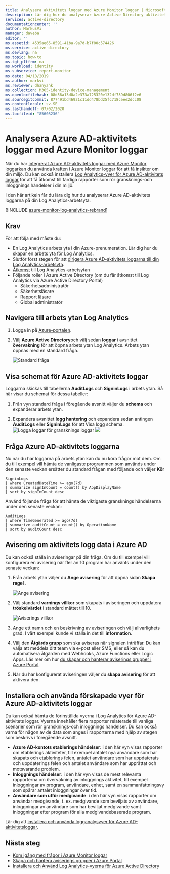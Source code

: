 ```yaml
---
title: Analysera aktivitets loggar med Azure Monitor loggar | Microsoft Docs
description: Lär dig hur du analyserar Azure Active Directory aktivitets loggar med Azure Monitor loggar
services: active-directory
documentationcenter: ''
author: MarkusVi
manager: daveba
editor: ''
ms.assetid: 4535ae65-8591-41ba-9a7d-b7f00c574426
ms.service: active-directory
ms.devlang: na
ms.topic: how-to
ms.tgt_pltfrm: na
ms.workload: identity
ms.subservice: report-monitor
ms.date: 04/18/2019
ms.author: markvi
ms.reviewer: dhanyahk
ms.collection: M365-identity-device-management
ms.openlocfilehash: 08d56a13d0a2e373a725320e132df739d806f2e6
ms.sourcegitcommit: 877491bd46921c11dd478bd25fc718ceee2dcc08
ms.contentlocale: sv-SE
ms.lasthandoff: 07/02/2020
ms.locfileid: "85608236"
---
```

# <a name="analyze-azure-ad-activity-logs-with-azure-monitor-logs"></a>Analysera Azure AD-aktivitets loggar med Azure Monitor loggar

När du har [integrerat Azure AD-aktivitets loggar med Azure Monitor loggar](howto-integrate-activity-logs-with-log-analytics.md)kan du använda kraften i Azure Monitor loggar för att få insikter om din miljö. Du kan också installera [Log Analytics-vyer för Azure AD-aktivitets loggar](howto-install-use-log-analytics-views.md) för att få åtkomst till färdiga rapporter som rör gransknings-och inloggnings händelser i din miljö.

I den här artikeln får du lära dig hur du analyserar Azure AD-aktivitets loggarna på din Log Analytics-arbetsyta. 

[!INCLUDE [azure-monitor-log-analytics-rebrand](../../../includes/azure-monitor-log-analytics-rebrand.md)]

## <a name="prerequisites"></a>Krav 

För att följa med måste du:

* En Log Analytics arbets yta i din Azure-prenumeration. Lär dig hur du [skapar en arbets yta för Log Analytics](https://docs.microsoft.com/azure/log-analytics/log-analytics-quick-create-workspace).
* Slutför först stegen för att [dirigera Azure AD-aktivitets loggarna till din Log Analytics-arbetsyta](howto-integrate-activity-logs-with-log-analytics.md).
*  [Åtkomst](https://docs.microsoft.com/azure/azure-monitor/platform/manage-access#manage-access-using-workspace-permissions) till Log Analytics-arbetsytan
* Följande roller i Azure Active Directory (om du får åtkomst till Log Analytics via Azure Active Directory Portal)
    - Säkerhetsadministratör
    - Säkerhetsläsare
    - Rapport läsare
    - Global administratör
    
## <a name="navigate-to-the-log-analytics-workspace"></a>Navigera till arbets ytan Log Analytics

1. Logga in på [Azure-portalen](https://portal.azure.com). 

2. Välj **Azure Active Directory**och välj sedan **loggar** i avsnittet **övervakning** för att öppna arbets ytan Log Analytics. Arbets ytan öppnas med en standard fråga.

    ![Standard fråga](./media/howto-analyze-activity-logs-log-analytics/defaultquery.png)


## <a name="view-the-schema-for-azure-ad-activity-logs"></a>Visa schemat för Azure AD-aktivitets loggar

Loggarna skickas till tabellerna **AuditLogs** och **SigninLogs** i arbets ytan. Så här visar du schemat för dessa tabeller:

1. Från vyn standard fråga i föregående avsnitt väljer du **schema** och expanderar arbets ytan. 

2. Expandera avsnittet **logg hantering** och expandera sedan antingen **AuditLogs** eller **SigninLogs** för att Visa logg schema.
    ![Logga loggar för gransknings loggar ](./media/howto-analyze-activity-logs-log-analytics/auditlogschema.png) ![](./media/howto-analyze-activity-logs-log-analytics/signinlogschema.png)

## <a name="query-the-azure-ad-activity-logs"></a>Fråga Azure AD-aktivitets loggarna

Nu när du har loggarna på arbets ytan kan du nu köra frågor mot dem. Om du till exempel vill hämta de vanligaste programmen som används under den senaste veckan ersätter du standard frågan med följande och väljer **Kör**

```
SigninLogs 
| where CreatedDateTime >= ago(7d)
| summarize signInCount = count() by AppDisplayName 
| sort by signInCount desc 
```

Använd följande fråga för att hämta de viktigaste gransknings händelserna under den senaste veckan:

```
AuditLogs 
| where TimeGenerated >= ago(7d)
| summarize auditCount = count() by OperationName 
| sort by auditCount desc 
```
## <a name="alert-on-azure-ad-activity-log-data"></a>Avisering om aktivitets logg data i Azure AD

Du kan också ställa in aviseringar på din fråga. Om du till exempel vill konfigurera en avisering när fler än 10 program har använts under den senaste veckan:

1. Från arbets ytan väljer du **Ange avisering** för att öppna sidan **Skapa regel** .

    ![Ange avisering](./media/howto-analyze-activity-logs-log-analytics/setalert.png)

2. Välj standard **varnings villkor** som skapats i aviseringen och uppdatera **tröskelvärdet** i standard måttet till 10.

    ![Aviserings villkor](./media/howto-analyze-activity-logs-log-analytics/alertcriteria.png)

3. Ange ett namn och en beskrivning av aviseringen och välj allvarlighets grad. I vårt exempel kunde vi ställa in det till **information**.

4. Välj den **Åtgärds grupp** som ska aviseras när signalen inträffar. Du kan välja att meddela ditt team via e-post eller SMS, eller så kan du automatisera åtgärden med Webhooks, Azure Functions eller Logic Apps. Läs mer om hur [du skapar och hanterar aviserings grupper i Azure Portal](https://docs.microsoft.com/azure/monitoring-and-diagnostics/monitoring-action-groups).

5. När du har konfigurerat aviseringen väljer du **skapa avisering** för att aktivera den. 

## <a name="install-and-use-pre-built-views-for-azure-ad-activity-logs"></a>Installera och använda förskapade vyer för Azure AD-aktivitets loggar

Du kan också hämta de förinställda vyerna i Log Analytics för Azure AD-aktivitets loggar. Vyerna innehåller flera rapporter relaterade till vanliga scenarier som rör gransknings-och inloggnings händelser. Du kan också varna för någon av de data som anges i rapporterna med hjälp av stegen som beskrivs i föregående avsnitt.

* **Azure AD-kontots etablerings händelser**: i den här vyn visas rapporter om etablerings aktiviteter, till exempel antalet nya användare som har skapats och etablerings felen, antalet användare som har uppdaterats och uppdaterings felen och antalet användare som har upprättat och motsvarande problem.    
* **Inloggnings händelser**: i den här vyn visas de mest relevanta rapporterna om övervakning av inloggnings aktivitet, till exempel inloggningar av program, användare, enhet, samt en sammanfattningsvy som spårar antalet inloggningar över tid.
* **Användare som utför medgivande**: i den här vyn visas rapporter om användar medgivande, t. ex. medgivande som beviljats av användare, inloggningar av användare som har beviljat medgivande samt inloggningar efter program för alla medgivandebaserade program. 

Lär dig att [installera och använda logganalysvyer för Azure AD-aktivitetsloggar](howto-install-use-log-analytics-views.md). 


## <a name="next-steps"></a>Nästa steg

* [Kom igång med frågor i Azure Monitor loggar](https://docs.microsoft.com/azure/log-analytics/query-language/get-started-queries)
* [Skapa och hantera aviserings grupper i Azure Portal](https://docs.microsoft.com/azure/monitoring-and-diagnostics/monitoring-action-groups)
* [Installera och Använd Log Analytics-vyerna för Azure Active Directory](howto-install-use-log-analytics-views.md)

